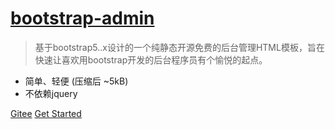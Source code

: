 <!-- _coverpage.md -->


# [bootstrap-admin](README.md)

    
> 基于bootstrap5..x设计的一个纯静态开源免费的后台管理HTML模板，旨在快速让喜欢用bootstrap开发的后台程序员有个愉悦的起点。

- 简单、轻便 (压缩后 ~5kB)
- 不依赖jquery

[Gitee](https://gitee.com/ajiho/bootstrap-notify)
[Get Started](README.md)